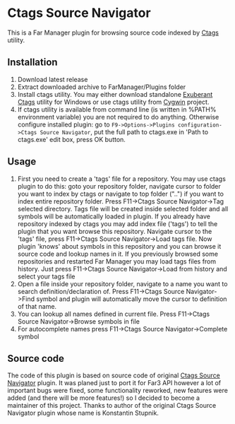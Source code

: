 # Ctags Source Navigator
This is a Far Manager plugin for browsing source code indexed by [Ctags](https://en.wikipedia.org/wiki/Ctags) utility.
## Installation
1. Download latest release
2. Extract downloaded archive to FarManager/Plugins folder
3. Install ctags utility. You may either download standalone [Exuberant Ctags](http://ctags.sourceforge.net/) utility for Windows or 
   use ctags utility from [Cygwin](http://www.cygwin.com/) project.
4. If ctags utility is available from command line (is written in %PATH% environment variable) you are not required to do anything. Otherwise configure installed plugin: 
   go to ```F9->Options->Plugins configuration->Ctags Source Navigator```, put the full path to ctags.exe in 'Path to ctags.exe' edit box, press OK button.
## Usage
1. First you need to create a 'tags' file for a repository. You may use ctags plugin to do this: goto your repository folder, navigate cursor to folder you want to index by ctags or
   navigate to top folder ("..") if you want to index entire repository folder. Press F11-&gt;Ctags Source Navigator-&gt;Tag selected directory. Tags file will be created inside
   selected folder and all symbols will be automatically loaded in plugin. If you already have repository indexed by ctags you may add index file ('tags') to tell the plugin that 
   you want browse this repository. Navigate cursor to the 'tags' file, press F11-&gt;Ctags Source Navigator-&gt;Load tags file. Now plugin 'knows' about symbols in this repository 
   and you can browse it source code and lookup names in it. If you previously browsed some repositories and restarted Far Manager you may load tags files from history. Just press 
   F11-&gt;Ctags Source Navigator-&gt;Load from history and select your tags file
2. Open a file inside your repository folder, navigate to a name you want to search definition/declaration of. Press F11-&gt;Ctags Source Navigator-&gt;Find symbol and
   plugin will automatically move the cursor to definition of that name.
3. You can lookup all names defined in current file. Press F11-&gt;Ctags Source Navigator-&gt;Browse symbols in file
4. For autocomplete names press F11-&gt;Ctags Source Navigator-&gt;Complete symbol
## Source code
The code of this plugin is based on source code of original [Ctags Source Navigator](https://github.com/trexinc/evil-programmers.git) plugin. It was planed just to port it for Far3
API however a lot of important bugs were fixed, some functionality reworked, new features were added (and there will be more features!) so I decided to become a maintainer of
this project. Thanks to author of the original Ctags Source Navigator plugin whose name is Konstantin Stupnik.
